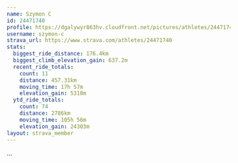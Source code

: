 ```yaml
---
name: Szymon C
id: 24471740
profile: https://dgalywyr863hv.cloudfront.net/pictures/athletes/24471740/7213253/2/large.jpg
username: szymon-c
strava_url: https://www.strava.com/athletes/24471740
stats:
  biggest_ride_distance: 176.4km
  biggest_climb_elevation_gain: 637.2m
  recent_ride_totals:
    count: 11
    distance: 457.31km
    moving_time: 17h 57m
    elevation_gain: 5318m
  ytd_ride_totals:
    count: 74
    distance: 2786km
    moving_time: 105h 56m
    elevation_gain: 24303m
layout: strava_member
--- 
```

...
